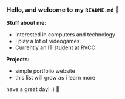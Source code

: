 ### Hello, and welcome to my `README.md` 📝

**Stuff about me:**
- Interested in computers and technology
- I play a lot of videogames
- Currently an IT student at RVCC

**Projects:**
- simple portfolio website
- this list will grow as i learn more

have a great day! :) 🧀
